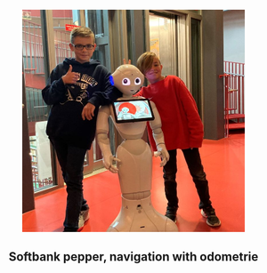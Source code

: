 <!-- PROJECT LOGO -->
<br />
<div align="center">
  <img src="images/1.JPG" alt="Logo" width="400" height="400">
</div>
 
<div align="left"> 
  <h2 align="center">Softbank pepper, navigation with odometrie</h2>

  
   
  
</div>
